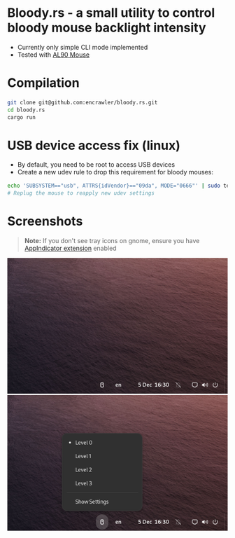 # Bloody.rs - a small utility to control bloody mouse backlight intensity

* Currently only simple CLI mode implemented
* Tested with [AL90 Mouse](http://www.bloody.com/en/product.php?pid=10&id=100)

# Compilation

```bash
git clone git@github.com:encrawler/bloody.rs.git
cd bloody.rs
cargo run
```

# USB device access fix (linux)

* By default, you need to be root to access USB devices
* Create a new udev rule to drop this requirement for bloody mouses:

```bash
echo 'SUBSYSTEM=="usb", ATTRS{idVendor}=="09da", MODE="0666"' | sudo tee /etc/udev/rules.d/a4.rules
# Replug the mouse to reapply new udev settings
```

# Screenshots
> **Note:** If you don't see tray icons on gnome, ensure you have [AppIndicator extension](https://extensions.gnome.org/extension/615/appindicator-support/) enabled

![screenshot1](./assets/screenshot1.png)
![screenshot2](./assets/screenshot2.png)
